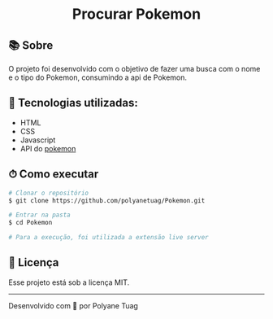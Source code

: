 <h1 align="center">Procurar Pokemon</h1>

  <!-- <h1>
    <img width= '600' src="./assets/gifPokemon.gif" />
  </h1> -->

## 📚 Sobre

O projeto foi desenvolvido com o objetivo de fazer uma busca com o nome e o tipo do Pokemon, consumindo a api de Pokemon.

## 🚀 Tecnologias utilizadas:

- HTML
- CSS
- Javascript
- API do <a href='https://pokeapi.co'>pokemon</a>

## ⏱ Como executar

```bash
# Clonar o repositório
$ git clone https://github.com/polyanetuag/Pokemon.git

# Entrar na pasta
$ cd Pokemon

# Para a execução, foi utilizada a extensão live server

```

## 📝 Licença

Esse projeto está sob a licença MIT.

---

Desenvolvido com 💜 por Polyane Tuag
